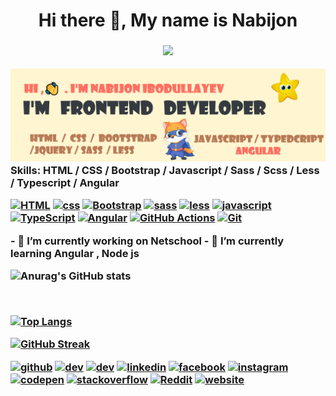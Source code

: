 <h1 align="center">
   Hi there 👋, My name is Nabijon
   <h3>
<p align="center"> 
   <a href="https://git.io/typing-svg"><img src="https://readme-typing-svg.herokuapp.com?font=Patua+One&color=FF6F61&size=35&width=445&height=70&lines=I+'m++Frontend+Developer;I+'+m++Web+App+Developer;I+'+m+Web+Designer"></a>

</p>

![I am Frontend Developer](https://raw.githubusercontent.com/Nabijon2001/Nabijon2001/main/header2.png)
Skills: HTML / CSS / Bootstrap / Javascript / Sass / Scss / Less / Typescript / Angular
<p>
    <a href="#"><img alt="HTML" src="https://img.shields.io/badge/Html-00979D?logo=html&logoColor=orange"></a>
    <a href="#"><img alt="css" src="https://img.shields.io/badge/-Css-E8E8E8?logo=css&logoColor=black"></a>
    <a href="#"><img alt="Bootstrap" src="https://img.shields.io/badge/Bootstrap-7952B3.svg?logo=bootstrap&logoColor=blue"></a>
    <a href="#"><img alt="sass" src="https://img.shields.io/badge/Sass-20232e.svg?logo=sass&logoColor=orange"></a>
    <a href="#"><img alt="less" src="https://img.shields.io/badge/Less-404d59.svg?logo=less&logoColor=orange"></a>
    <a href="#"><img alt="javascript" src="https://img.shields.io/badge/Javascript-02569B.svg?logo=javascript&logoColor=yellow"></a>
    <a href=""> <img alt="TypeScript" src="https://img.shields.io/badge/TypeScript-007ACC.svg?logo=typescript&logoColor=white"></a>     
    <a href="#"><img alt="Angular" src="https://img.shields.io/badge/Angular-25A162.svg?logo=angular&logoColor=black"></a>
    <a href="#"><img alt="GitHub Actions" src="https://img.shields.io/badge/GitHub%20Actions-2671E5.svg?logo=github%20actions&logoColor=white"></a>
    <a href="#"><img alt="Git" src="https://img.shields.io/badge/Git-D00000.svg?logo=git&logoColor=white"></a>


</p>
- 🔭 I’m currently working on Netschool 
- 🌱 I’m currently learning Angular , Node js  
<br>

 ![Anurag's GitHub stats](https://github-readme-stats.vercel.app/api?username=nabijon2001&show_icons=true&theme=radical)

<br>


[![Top Langs](https://github-readme-stats.vercel.app/api/top-langs/?username=nabijon2001&langs_count=8)](https://github.com/nabijon2001/github-readme-stats)

[![GitHub Streak](https://github-readme-streak-stats.herokuapp.com/?user=nabijon2001)](https://git.io/streak-stats)




[<img src='https://cdn.jsdelivr.net/npm/simple-icons@3.0.1/icons/github.svg' alt='github' height='40'>](https://github.com/Nabijon2001)  [<img src='https://cdn.jsdelivr.net/npm/simple-icons@3.0.1/icons/dev-dot-to.svg' alt='dev' height='40'>](https://dev.to/nabijon)  [<img src='https://cdn.jsdelivr.net/npm/simple-icons@3.0.1/icons/hashnode.svg' alt='dev' height='40'>](@nabijonDev)  [<img src='https://cdn.jsdelivr.net/npm/simple-icons@3.0.1/icons/linkedin.svg' alt='linkedin' height='40'>](https://www.linkedin.com/in/nabijon-ibodullayev-76643b204/)  [<img src='https://cdn.jsdelivr.net/npm/simple-icons@3.0.1/icons/facebook.svg' alt='facebook' height='40'>](https://www.facebook.com/nabijon.ibodullayev.39)  [<img src='https://cdn.jsdelivr.net/npm/simple-icons@3.0.1/icons/instagram.svg' alt='instagram' height='40'>](https://www.instagram.com/nabijon.i/)  [<img src='https://cdn.jsdelivr.net/npm/simple-icons@3.0.1/icons/codepen.svg' alt='codepen' height='40'>](https://codepen.io/Nabijon)  [<img src='https://cdn.jsdelivr.net/npm/simple-icons@3.0.1/icons/stackoverflow.svg' alt='stackoverflow' height='40'>](https://stackoverflow.com/users/15152372)  [<img src='https://cdn.jsdelivr.net/npm/simple-icons@3.0.1/icons/reddit.svg' alt='Reddit' height='40'>](https://www.reddit.com/user/nabijonibodullayev)  [<img src='https://cdn.jsdelivr.net/npm/simple-icons@3.0.1/icons/icloud.svg' alt='website' height='40'>](https://nabijonibodullayev.netlify.app/)
